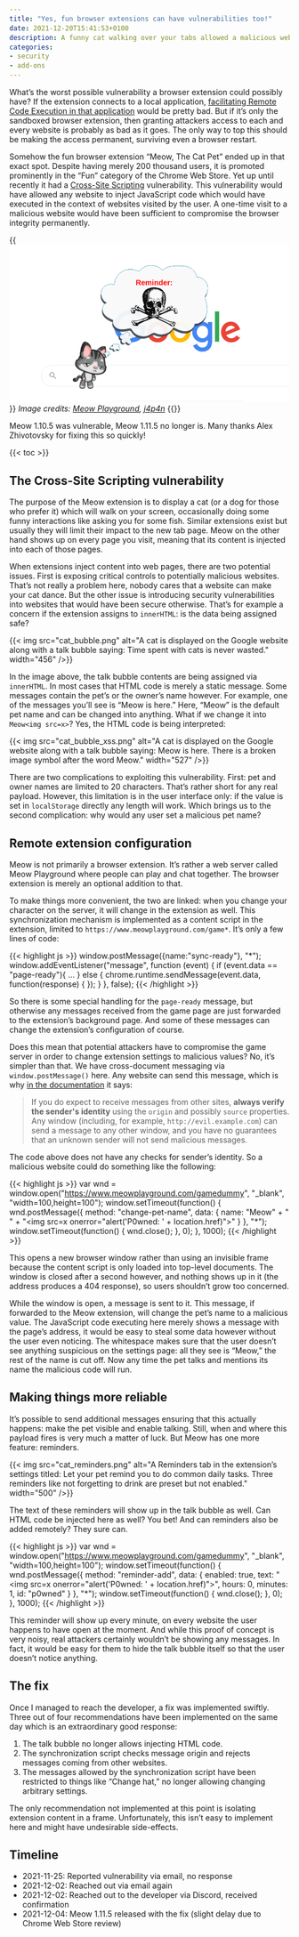 ```yaml
---
title: "Yes, fun browser extensions can have vulnerabilities too!"
date: 2021-12-20T15:41:53+0100
description: A funny cat walking over your tabs allowed a malicious website visited once to compromise all your browsing, forever.
categories:
- security
- add-ons
---
```


What’s the worst possible vulnerability a browser extension could possibly have? If the extension connects to a local application, [facilitating Remote Code Execution in that application](/2020/02/25/mcafee-webadvisor-from-xss-in-a-sandboxed-browser-extension-to-administrator-privileges/) would be pretty bad. But if it’s only the sandboxed browser extension, then granting attackers access to each and every website is probably as bad as it goes. The only way to top this should be making the access permanent, surviving even a browser restart.

Somehow the fun browser extension “Meow, The Cat Pet” ended up in that exact spot. Despite having merely 200 thousand users, it is promoted prominently in the “Fun” category of the Chrome Web Store. Yet up until recently it had a [Cross-Site Scripting](https://en.wikipedia.org/wiki/Cross-site_scripting) vulnerability. This vulnerability would have allowed any website to inject JavaScript code which would have executed in the context of websites visited by the user. A one-time visit to a malicious website would have been sufficient to compromise the browser integrity permanently.

{{<img src="cat_malicious_reminder.png" alt="A cat is displayed on the Google website along with a talk bubble. The talk bubble contains red text saying reminder and an image of skull and crossbones." width="600">}}
<em>
  Image credits:
  <a href="https://www.meowplayground.com/" rel="nofollow">Meow Playground</a>,
  <a href="https://openclipart.org/detail/307402/skull-and-crossbones" rel="nofollow">j4p4n</a>
</em>
{{</img>}}

Meow 1.10.5 was vulnerable, Meow 1.11.5 no longer is. Many thanks Alex Zhivotovsky for fixing this so quickly!

{{< toc >}}

## The Cross-Site Scripting vulnerability

The purpose of the Meow extension is to display a cat (or a dog for those who prefer it) which will walk on your screen, occasionally doing some funny interactions like asking you for some fish. Similar extensions exist but usually they will limit their impact to the new tab page. Meow on the other hand shows up on every page you visit, meaning that its content is injected into each of those pages.

When extensions inject content into web pages, there are two potential issues. First is exposing critical controls to potentially malicious websites. That’s not really a problem here, nobody cares that a website can make your cat dance. But the other issue is introducing security vulnerabilities into websites that would have been secure otherwise. That’s for example a concern if the extension assigns to `innerHTML`: is the data being assigned safe?

{{< img src="cat_bubble.png" alt="A cat is displayed on the Google website along with a talk bubble saying: Time spent with cats is never wasted." width="456" />}}

In the image above, the talk bubble contents are being assigned via `innerHTML`. In most cases that HTML code is merely a static message. Some messages contain the pet’s or the owner’s name however. For example, one of the messages you’ll see is “Meow is here.” Here, “Meow” is the default pet name and can be changed into anything. What if we change it into `Meow<img src=x>`? Yes, the HTML code is being interpreted:

{{< img src="cat_bubble_xss.png" alt="A cat is displayed on the Google website along with a talk bubble saying: Meow is here. There is a broken image symbol after the word Meow." width="527" />}}

There are two complications to exploiting this vulnerability. First: pet and owner names are limited to 20 characters. That’s rather short for any real payload. However, this limitation is in the user interface only: if the value is set in `localStorage` directly any length will work. Which brings us to the second complication: why would any user set a malicious pet name?

## Remote extension configuration

Meow is not primarily a browser extension. It’s rather a web server called Meow Playground where people can play and chat together. The browser extension is merely an optional addition to that.

To make things more convenient, the two are linked: when you change your character on the server, it will change in the extension as well. This synchronization mechanism is implemented as a content script in the extension, limited to `https://www.meowplayground.com/game*`. It’s only a few lines of code:

{{< highlight js >}}
window.postMessage({name:"sync-ready"}, "*");
window.addEventListener("message", function (event) {
  if (event.data == "page-ready"){
    ...
  } else {
    chrome.runtime.sendMessage(event.data, function(response) {
    });
  }
}, false);
{{< /highlight >}}

So there is some special handling for the `page-ready` message, but otherwise any messages received from the game page are just forwarded to the extension’s background page. And some of these messages can change the extension’s configuration of course.

Does this mean that potential attackers have to compromise the game server in order to change extension settings to malicious values? No, it’s simpler than that. We have cross-document messaging via `window.postMessage()` here. Any website can send this message, which is why [in the documentation](https://developer.mozilla.org/en-US/docs/Web/API/Window/postMessage#security_concerns) it says:

> If you do expect to receive messages from other sites, **always verify the sender's identity** using the `origin` and possibly `source` properties. Any window (including, for example, `http://evil.example.com`) can send a message to any other window, and you have no guarantees that an unknown sender will not send malicious messages.

The code above does not have any checks for sender’s identity. So a malicious website could do something like the following:

{{< highlight js >}}
var wnd = window.open("https://www.meowplayground.com/gamedummy", "_blank",
                      "width=100,height=100");
window.setTimeout(function()
{
  wnd.postMessage({
    method: "change-pet-name",
    data: {
      name: "Meow" +
            "                                           " +
            "<img src=x onerror=\"alert('P0wned: ' + location.href)\">"
    }
  }, "*");
  window.setTimeout(function()
  {
    wnd.close();
  }, 0);
}, 1000);
{{< /highlight >}}

This opens a new browser window rather than using an invisible frame because the content script is only loaded into top-level documents. The window is closed after a second however, and nothing shows up in it (the address produces a 404 response), so users shouldn’t grow too concerned.

While the window is open, a message is sent to it. This message, if forwarded to the Meow extension, will change the pet’s name to a malicious value. The JavaScript code executing here merely shows a message with the page’s address, it would be easy to steal some data however without the user even noticing. The whitespace makes sure that the user doesn’t see anything suspicious on the settings page: all they see is “Meow,” the rest of the name is cut off. Now any time the pet talks and mentions its name the malicious code will run.

## Making things more reliable

It’s possible to send additional messages ensuring that this actually happens: make the pet visible and enable talking. Still, when and where this payload fires is very much a matter of luck. But Meow has one more feature: reminders.

{{< img src="cat_reminders.png" alt="A Reminders tab in the extension’s settings titled: Let your pet remind you to do common daily tasks. Three reminders like not forgetting to drink are preset but not enabled." width="500" />}}

The text of these reminders will show up in the talk bubble as well. Can HTML code be injected here as well? You bet! And can reminders also be added remotely? They sure can.

{{< highlight js >}}
var wnd = window.open("https://www.meowplayground.com/gamedummy", "_blank",
                      "width=100,height=100");
window.setTimeout(function()
{
  wnd.postMessage({
    method: "reminder-add",
    data: {
      enabled: true,
      text: "<img src=x onerror=\"alert('P0wned: ' + location.href)\">",
      hours: 0,
      minutes: 1,
      id: "p0wned"
    }
  }, "*");
  window.setTimeout(function()
  {
    wnd.close();
  }, 0);
}, 1000);
{{< /highlight >}}

This reminder will show up every minute, on every website the user happens to have open at the moment. And while this proof of concept is very noisy, real attackers certainly wouldn’t be showing any messages. In fact, it would be easy for them to hide the talk bubble itself so that the user doesn’t notice anything.

## The fix

Once I managed to reach the developer, a fix was implemented swiftly. Three out of four recommendations have been implemented on the same day which is an extraordinary good response:

1. The talk bubble no longer allows injecting HTML code.
2. The synchronization script checks message origin and rejects messages coming from other websites.
3. The messages allowed by the synchronization script have been restricted to things like “Change hat,” no longer allowing changing arbitrary settings.

The only recommendation not implemented at this point is isolating extension content in a frame. Unfortunately, this isn’t easy to implement here and might have undesirable side-effects.

## Timeline

* 2021-11-25: Reported vulnerability via email, no response
* 2021-12-02: Reached out via email again
* 2021-12-02: Reached out to the developer via Discord, received confirmation
* 2021-12-04: Meow 1.11.5 released with the fix (slight delay due to Chrome Web Store review)
